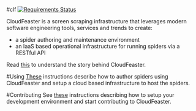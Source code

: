 #clf [![Requirements Status](https://requires.io/github/simonsdave/clf/requirements.svg?branch=master)](https://requires.io/github/simonsdave/clf/requirements/?branch=master)

CloudFeaster is a screen scraping infrastructure that leverages
modern software engineering tools, services and trends to create:

* a spider authoring and maintenance environment
* an IaaS based operational infrastructure for running spiders
via a RESTful API

Read [this](docs/story.md) to understand the story behind CloudFeaster.

#Using
[These](docs/using.md) instructions describe
how to author spiders using CloudFeaster and
setup a cloud based infrastructure to host the spiders.

#Contributing
See [these](docs/contributing.md) instructions
describing how to setup your development environment and
start contributing to CloudFeaster.
